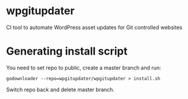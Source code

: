 # wpgitupdater
CI tool to automate WordPress asset updates for Git controlled websites

# Generating install script

You need to set repo to public, create a master branch and run:

`godownloader --repo=wpgitupdater/wpgitupdater > install.sh`

Switch repo back and delete master branch.
